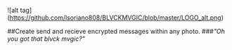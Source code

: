 ![alt tag] (https://github.com/lsoriano808/BLVCKMVGIC/blob/master/LOGO_alt.png)

##Create send and recieve encrypted messages within any photo. 
        ###*"Oh you got that blvck mvgic?"*

